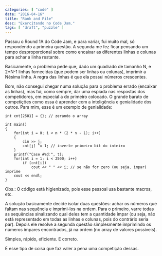```yaml
---
categories: [ "code" ]
date: "2016-04-16"
title: "Rank and File"
desc: "Exercitando no Code Jam."
tags: [ "draft", "puzzle" ]
---
```

Passou o Round 1A do Code Jam, e para variar, fui muito mal, só respondendo a primeira questão. A segunda me fez ficar pensando um tempo desproporcional sobre como encaixar as diferentes linhas e colunas para achar a linha restante.

Basicamente, o problema pede que, dado um quadrado de tamanho N, e 2*N-1 linhas fornecidas (que podem ser linhas ou colunas), imprimir a Nésima linha. A regra das linhas é que ela possui números crescentes.

Bom, não consegui chegar numa solução para o problema errado (encaixar as linhas), mas fui, como sempre, dar uma espiada nas respostas dos competidores, em especial a do primeiro colocado. O grande barato de competições como essa é aprender com a inteligência e genialidade dos outros. Para mim, esse é um exemplo de genialidade:

    int cnt[2501] = {}; // zerando o array
    
    int main()
    {
    	for(int i = 0; i < n * (2 * n - 1); i++)
    	{
    		cin >> j;
    		cnt[j] ^= 1; // inverte primeiro bit do inteiro
    	}
    	printf("Case #%d:", t);
    	for(int i = 1; i < 2500; i++)
    		if (cnt[i]) 
    			cout << " " << i; // se não for zero (ou seja, ímpar) imprime
    	cout << endl;
    }

Obs.: O código está higienizado, pois esse pessoal usa bastante macros, etc.

A solução basicamente decide isolar duas questões: achar os números que faltam nas sequência e imprimi-los na ordem. Para o primeiro, varre todas as sequências sinalizando qual deles tem a quantidade ímpar (ou seja, não está representado em todas as linhas e colunas, pois do contrário seria par). Depois ele resolve a segunda questão simplesmente imprimindo os números ímpares encontrados, já na ordem (no array de valores possíveis).

Simples, rápido, eficiente. E correto.

É esse tipo de coisa que faz valer a pena uma competição dessas.
